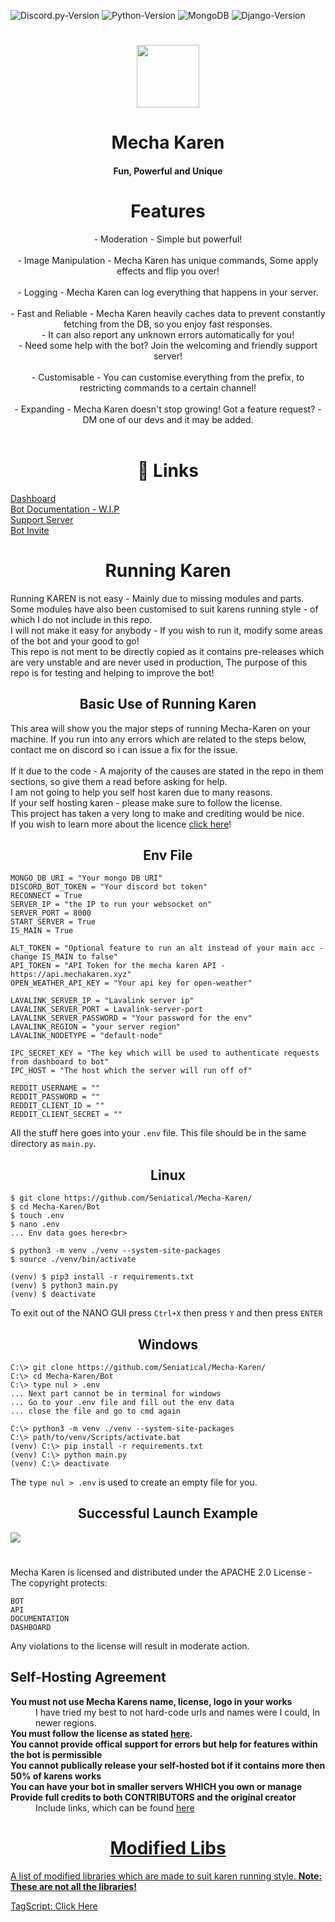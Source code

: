   ![Discord.py-Version](https://img.shields.io/badge/discord.py-2.0.0a-blue?style=flat-square)
  ![Python-Version](https://img.shields.io/badge/python-3.8.5-green?style=flat-square)
  ![MongoDB](https://img.shields.io/badge/MongoDB-pink?style=flat-square)
  ![Django-Version](https://img.shields.io/badge/Django-3.1.3-blue?style=flat-square)

<h1 align="center">
  <img src="https://cdn.discordapp.com/avatars/740514706858442792/3d4c161d2bfa97ec86cc82102df5cad5.png?size=512" height='100px' width='100px'>
</h1>
<h1 align="center">Mecha Karen</h1>
<h4 align="center">Fun, Powerful and Unique</h4>

<h1 align="center">Features</h1>
<p align="center">
    - Moderation - Simple but powerful!<br><br>
    - Image Manipulation - Mecha Karen has unique commands, Some apply effects and flip you over!<br><br>
    - Logging - Mecha Karen can log everything that happens in your server.<br><br>
    - Fast and Reliable - Mecha Karen heavily caches data to prevent constantly fetching from the DB, so you enjoy fast responses.<br>
                          - It can also report any unknown errors automatically for you!<br>
                          - Need some help with the bot? Join the welcoming and friendly support server!<br><br>
    - Customisable - You can customise everything from the prefix, to restricting commands to a certain channel!<br><br>
    - Expanding - Mecha Karen doesn't stop growing! Got a feature request? - DM one of our devs and it may be added.<br><br>
</p>

<h1 align="center" name='links'>🔗 Links</h1>
<p align="">
    <a href="https://mechakaren.xyz/login">Dashboard</a><br>
    <a href="https://api.mechakaren.xyz/docs">Bot Documentation - W.I.P</a><br>
    <a href="https://discord.gg/Q5mFhUM">Support Server</a><br>
    <a href="https://discord.com/oauth2/authorize?client_id=740514706858442792&permissions=0&scope=bot">Bot Invite</a><br>
</p>

<h1 align="center">Running Karen</h1>
<p align="">
  Running KAREN is not easy - Mainly due to missing modules and parts. Some modules have also been customised to suit karens running style - of which I do not include in this repo.<br>
  I will not make it easy for anybody - If you wish to run it, modify some areas of the bot and your good to go!<br>
  This repo is not ment to be directly copied as it contains pre-releases which are very unstable and are never used in production, The purpose of this repo is for testing and helping to improve the bot!
</p>

<h2 align="center">Basic Use of Running Karen</h2>
<p align="">
    This area will show you the major steps of running Mecha-Karen on your machine. If you run into any errors which are related to the steps below, contact me on discord so i can issue a fix for the issue.<br><br>
    If it due to the code - A majority of the causes are stated in the repo in them sections, so give them a read before asking for help.<br>
    I am not going to help you self host karen due to many reasons.<br>
    If your self hosting karen - please make sure to follow the license.<br>
    This project has taken a very long to make and crediting would be nice.<br>
    If you wish to learn more about the licence <a href='#license'>click here</a>!
</p>

<h2 align="center">Env File</h2>
<p align="">
  
    MONGO_DB_URI = "Your mongo DB URI"
    DISCORD_BOT_TOKEN = "Your discord bot token"
    RECONNECT = True
    SERVER_IP = "the IP to run your websocket on"
    SERVER_PORT = 8000
    START_SERVER = True
    IS_MAIN = True
  
    ALT_TOKEN = "Optional feature to run an alt instead of your main acc - change IS_MAIN to false"
    API_TOKEN = "API Token for the mecha karen API - https://api.mechakaren.xyz"
    OPEN_WEATHER_API_KEY = "Your api key for open-weather"
  
    LAVALINK_SERVER_IP = "Lavalink server ip"
    LAVALINK_SERVER_PORT = Lavalink-server-port
    LAVALINK_SERVER_PASSWORD = "Your password for the env"
    LAVALINK_REGION = "your server region"
    LAVALINK_NODETYPE = "default-node"
  
    IPC_SECRET_KEY = "The key which will be used to authenticate requests from dashboard to bot"
    IPC_HOST = "The host which the server will run off of"
  
    REDDIT_USERNAME = ""
    REDDIT_PASSWORD = ""
    REDDIT_CLIENT_ID = ""
    REDDIT_CLIENT_SECRET = ""
  
  All the stuff here goes into your <code>.env</code> file. This file should be in the same directory as <code>main.py</code>.
</p>

<h2 align="center">Linux</h2>
<p align="">
  
    $ git clone https://github.com/Seniatical/Mecha-Karen/
    $ cd Mecha-Karen/Bot
    $ touch .env
    $ nano .env
    ... Env data goes here<br>
  
    $ python3 -m venv ./venv --system-site-packages
    $ source ./venv/bin/activate
  
    (venv) $ pip3 install -r requirements.txt
    (venv) $ python3 main.py
    (venv) $ deactivate

  To exit out of the NANO GUI press `Ctrl+X` then press `Y` and then press `ENTER`
</p>
  
<h2 align="center">Windows</h2>
<p align="">
  
    C:\> git clone https://github.com/Seniatical/Mecha-Karen/
    C:\> cd Mecha-Karen/Bot
    C:\> type nul > .env
    ... Next part cannot be in terminal for windows
    ... Go to your .env file and fill out the env data
    ... close the file and go to cmd again
  
    C:\> python3 -m venv ./venv --system-site-packages
    C:\> path/to/venv/Scripts/activate.bat
    (venv) C:\> pip install -r requirements.txt
    (venv) C:\> python main.py
    (venv) C:\> deactivate
  
  The <code>type nul > .env</code> is used to create an empty file for you.
</p>

<h2 align="center">Successful Launch Example</h2>
<p align="">
  <img src="https://i.gyazo.com/82089c03e8c74c08f947dbd87cd19d8e.png"></img>
</p>

<h1 align="center" name="license"></h1>
<p align="">
  Mecha Karen is licensed and distributed under the APACHE 2.0 License - The copyright protects:
  
    BOT
    API
    DOCUMENTATION
    DASHBOARD

  Any violations to the license will result in moderate action.
  
  <h2 allign="center">Self-Hosting Agreement</h2>
  <dl>
    <dt><b>You must not use Mecha Karens name, license, logo in your works</b><dt>
    <dd>I have tried my best to not hard-code urls and names were I could, In newer regions.</dd>
    <dt><b>You must follow the license as stated <a href="https://github.com/Seniatical/Mecha-Karen/blob/main/LICENSE">here</a>.</b></dt>
    <dt><b>You cannot provide offical support for errors but help for features within the bot is permissible</b></dt>
    <dt><b>You cannot publically release your self-hosted bot if it contains more then 50% of karens works</b></dt>
    <dt><b>You can have your bot in smaller servers WHICH you own or manage</b></dt>
    <dt><b>Provide full credits to both CONTRIBUTORS and the original creator</b></dt>
    <dd>Include links, which can be found <a href='#links'>here</dd>
  </dl>
</p>    
    
<h1 align="center">Modified Libs</h1>
<p>
  A list of modified libraries which are made to suit karen running style.
  <strong>Note: These are not all the libraries!</strong>
  
  TagScript: <a href="https://github.com/Seniatical/TagScript">Click Here</a>
</p>
